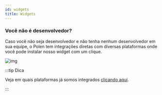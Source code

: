 ```yaml
---
id: widgets
title: Widgets
---
```


### Você não é desenvolvedor?

Caso você não seja desenvolvedor e não tenha nenhum desenvolvedor em sua equipe, o Polen tem integrações diretas com diversas plataformas onde você pode instalar nosso widget com um clique.

![img](https://polen.com.br/Content/v6/images/integracoes/integracoes-full.png)

:::tip Dica

Veja em quais plataformas já somos integrados [clicando aqui](https://polen.com.br/integracoes).


:::